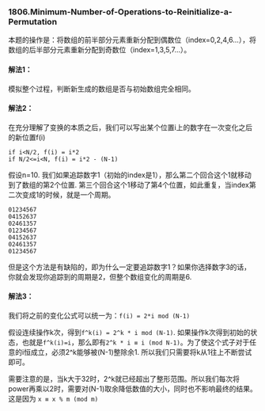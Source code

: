 ### 1806.Minimum-Number-of-Operations-to-Reinitialize-a-Permutation

本题的操作是：将数组的前半部分元素重新分配到偶数位（index=0,2,4,6...），将数组的后半部分元素重新分配到奇数位（index=1,3,5,7...）。

#### 解法1：
模拟整个过程，判断新生成的数组是否与初始数组完全相同。

#### 解法2：
在充分理解了变换的本质之后，我们可以写出某个位置i上的数字在一次变化之后的新位置f(i)
```
if i<N/2, f(i) = i*2
if N/2<=i<N, f(i) = i*2 - (N-1)
```
假设n=10. 我们如果追踪数字1（初始的index是1），那么第二个回合这个1就移动到了数组的第2个位置. 第三个回合这个1移动了第4个位置，如此重复，当index第二次变成1的时候，就是一个周期。
```
01234567
04152637
02461357
01234567
04152637
02461357
01234567
```
但是这个方法是有缺陷的，即为什么一定要追踪数字1？如果你选择数字3的话，你就会发现你追踪到的周期是2，但整个数组变化的周期是6.

#### 解法3：
我们将之前的变化公式可以统一为：```f(i) = 2*i mod (N-1)```

假设连续操作k次，得到```f^k(i) = 2^k * i mod (N-1)```. 如果操作k次得到初始的状态，也就是```f^k(i)=i```，那么即有```2^k * i ≡ i (mod N-1)```。为了使这个式子对于任意的i恒成立，必须2^k能够被(N-1)整除余1. 所以我们只需要将k从1往上不断尝试即可。

需要注意的是，当k大于32时，2^k就已经超出了整形范围。所以我们每次将power再乘以2时，需要对(N-1)取余降低数值的大小，同时也不影响最终的结果。这是因为 ```x ≡ x % m (mod m)```
